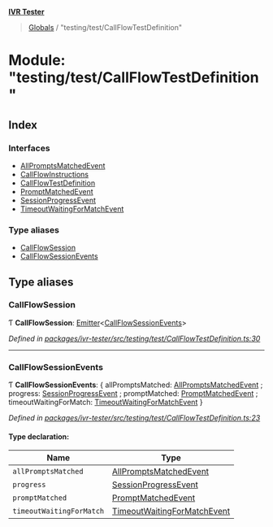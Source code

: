 **[IVR Tester](../README.md)**

> [Globals](../README.md) / "testing/test/CallFlowTestDefinition"

# Module: "testing/test/CallFlowTestDefinition"

## Index

### Interfaces

* [AllPromptsMatchedEvent](../interfaces/_testing_test_callflowtestdefinition_.allpromptsmatchedevent.md)
* [CallFlowInstructions](../interfaces/_testing_test_callflowtestdefinition_.callflowinstructions.md)
* [CallFlowTestDefinition](../interfaces/_testing_test_callflowtestdefinition_.callflowtestdefinition.md)
* [PromptMatchedEvent](../interfaces/_testing_test_callflowtestdefinition_.promptmatchedevent.md)
* [SessionProgressEvent](../interfaces/_testing_test_callflowtestdefinition_.sessionprogressevent.md)
* [TimeoutWaitingForMatchEvent](../interfaces/_testing_test_callflowtestdefinition_.timeoutwaitingformatchevent.md)

### Type aliases

* [CallFlowSession](_testing_test_callflowtestdefinition_.md#callflowsession)
* [CallFlowSessionEvents](_testing_test_callflowtestdefinition_.md#callflowsessionevents)

## Type aliases

### CallFlowSession

Ƭ  **CallFlowSession**: [Emitter](../interfaces/_emitter_.emitter.md)\<[CallFlowSessionEvents](_testing_test_callflowtestdefinition_.md#callflowsessionevents)>

*Defined in [packages/ivr-tester/src/testing/test/CallFlowTestDefinition.ts:30](https://github.com/SketchingDev/ivr-tester/blob/8e79354/packages/ivr-tester/src/testing/test/CallFlowTestDefinition.ts#L30)*

___

### CallFlowSessionEvents

Ƭ  **CallFlowSessionEvents**: { allPromptsMatched: [AllPromptsMatchedEvent](../interfaces/_testing_test_callflowtestdefinition_.allpromptsmatchedevent.md) ; progress: [SessionProgressEvent](../interfaces/_testing_test_callflowtestdefinition_.sessionprogressevent.md) ; promptMatched: [PromptMatchedEvent](../interfaces/_testing_test_callflowtestdefinition_.promptmatchedevent.md) ; timeoutWaitingForMatch: [TimeoutWaitingForMatchEvent](../interfaces/_testing_test_callflowtestdefinition_.timeoutwaitingformatchevent.md)  }

*Defined in [packages/ivr-tester/src/testing/test/CallFlowTestDefinition.ts:23](https://github.com/SketchingDev/ivr-tester/blob/8e79354/packages/ivr-tester/src/testing/test/CallFlowTestDefinition.ts#L23)*

#### Type declaration:

Name | Type |
------ | ------ |
`allPromptsMatched` | [AllPromptsMatchedEvent](../interfaces/_testing_test_callflowtestdefinition_.allpromptsmatchedevent.md) |
`progress` | [SessionProgressEvent](../interfaces/_testing_test_callflowtestdefinition_.sessionprogressevent.md) |
`promptMatched` | [PromptMatchedEvent](../interfaces/_testing_test_callflowtestdefinition_.promptmatchedevent.md) |
`timeoutWaitingForMatch` | [TimeoutWaitingForMatchEvent](../interfaces/_testing_test_callflowtestdefinition_.timeoutwaitingformatchevent.md) |
